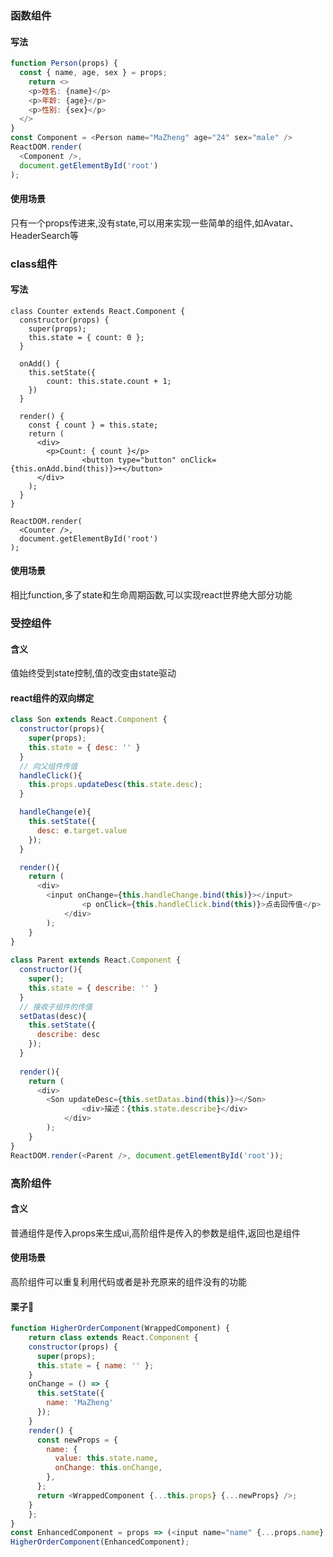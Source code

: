 ### 函数组件
#### 写法
```javascript
function Person(props) {
  const { name, age, sex } = props;
	return <>
  	<p>姓名: {name}</p>
    <p>年龄: {age}</p>
    <p>性别: {sex}</p>
  </>
}
const Component = <Person name="MaZheng" age="24" sex="male" />
ReactDOM.render(
  <Component />,
  document.getElementById('root')
);
```
#### 使用场景
只有一个props传进来,没有state,可以用来实现一些简单的组件,如Avatar、HeaderSearch等

### class组件
#### 写法
```javescript
class Counter extends React.Component {
  constructor(props) {
    super(props);
    this.state = { count: 0 };
  }
  
  onAdd() {
  	this.setState({
    	count: this.state.count + 1;
    })
  }

  render() {
    const { count } = this.state;
    return (
      <div>
        <p>Count: { count }</p>
				<button type="button" onClick={this.onAdd.bind(this)}>+</button>
      </div>
    );
  }
}

ReactDOM.render(
  <Counter />,
  document.getElementById('root')
);
```
#### 使用场景
相比function,多了state和生命周期函数,可以实现react世界绝大部分功能

### 受控组件
#### 含义
值始终受到state控制,值的改变由state驱动
#### react组件的双向绑定
```javascript
class Son extends React.Component {
  constructor(props){
    super(props);
    this.state = { desc: '' }
  }
  // 向父组件传值
  handleClick(){
    this.props.updateDesc(this.state.desc);
  }

  handleChange(e){
    this.setState({
      desc: e.target.value
    });
  }

  render(){
    return (
      <div>
      	<input onChange={this.handleChange.bind(this)}></input>
				<p onClick={this.handleClick.bind(this)}>点击回传值</p>
			</div>
		);
	}
}
 
class Parent extends React.Component {
  constructor(){
    super();
    this.state = { describe: '' }
  }
  // 接收子组件的传值
  setDatas(desc){
    this.setState({
      describe: desc
    });
  }
 
  render(){
    return (
      <div>
      	<Son updateDesc={this.setDatas.bind(this)}></Son>
				<div>描述：{this.state.describe}</div>
			</div>
		);
	}
}
ReactDOM.render(<Parent />, document.getElementById('root'));
```

### 高阶组件
#### 含义
普通组件是传入props来生成ui,高阶组件是传入的参数是组件,返回也是组件
#### 使用场景
高阶组件可以重复利用代码或者是补充原来的组件没有的功能
#### 栗子🌰
```javascript
function HigherOrderComponent(WrappedComponent) {
	return class extends React.Component {
    constructor(props) {
      super(props);
      this.state = { name: '' };
    }
    onChange = () => {
      this.setState({
        name: 'MaZheng'
      });
    }
    render() {
      const newProps = {
        name: {
          value: this.state.name,
          onChange: this.onChange,
        },
      };
      return <WrappedComponent {...this.props} {...newProps} />;
    }
	};
}
const EnhancedComponent = props => (<input name="name" {...props.name} />);
HigherOrderComponent(EnhancedComponent);
```